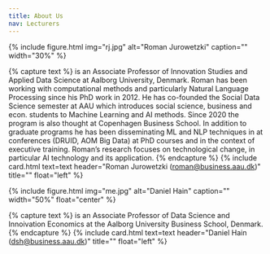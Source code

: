 ```yaml
---
title: About Us
nav: Lecturers
---
```


{% include figure.html img="rj.jpg" alt="Roman Jurowetzki" caption="" width="30%" %}

{% capture text %}
is an Associate Professor of Innovation Studies and Applied Data Science at Aalborg University, Denmark. Roman has been working with computational methods and particularly Natural Language Processing since his PhD work in 2012. He has co-founded the Social Data Science semester at AAU which introduces social science, business and econ. students to Machine Learning and AI methods. Since 2020 the program is also thought at Copenhagen Business School. In addition to graduate programs he has been disseminating ML and NLP techniques in at conferences (DRUID, AOM Big Data) at PhD courses and in the context of executive training. Roman’s research focuses on technological change, in particular AI technology and its application.
{% endcapture %}
{% include card.html text=text header="Roman Jurowetzki (roman@business.aau.dk)" title="" float="left" %}


{% include figure.html img="me.jpg" alt="Daniel Hain" caption="" width="50%" float="center" %}

{% capture text %}
is an Associate Professor of Data Science and Innoivation Economics at the Aalborg University Business School, Denmark. 
{% endcapture %}
{% include card.html text=text header="Daniel Hain (dsh@business.aau.dk)" title="" float="left" %}
